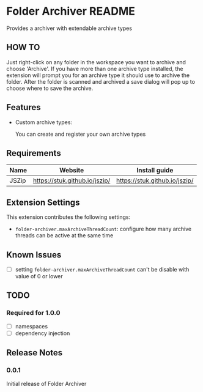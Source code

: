 # Folder Archiver README

Provides a archiver with extendable archive types

## HOW TO

Just right-click on any folder in the workspace you want to archive and choose 'Archive'.
If you have more than one archive type installed, the extension will prompt you for an archive type it should use to archive the folder.
After the folder is scanned and archived a save dialog will pop up to choose where to save the archive.

## Features

* Custom archive types:

   You can create and register your own archive types

## Requirements

  Name |            Website            |         Install guide         
 ----- | ----------------------------- | ----------------------------- 
 JSZip | https://stuk.github.io/jszip/ | https://stuk.github.io/jszip/ 

## Extension Settings

This extension contributes the following settings:

* `folder-archiver.maxArchiveThreadCount`: configure how many archive threads can be active at the same time

## Known Issues

 - [ ] setting `folder-archiver.maxArchiveThreadCount` can't be disable with value of 0 or lower

## TODO

### Required for 1.0.0
 - [ ] namespaces
 - [ ] dependency injection

## Release Notes

### 0.0.1

Initial release of Folder Archiver